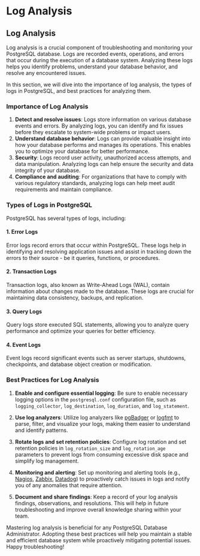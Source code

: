 # Log Analysis

## Log Analysis 

Log analysis is a crucial component of troubleshooting and monitoring your PostgreSQL database. Logs are recorded events, operations, and errors that occur during the execution of a database system. Analyzing these logs helps you identify problems, understand your database behavior, and resolve any encountered issues.

In this section, we will dive into the importance of log analysis, the types of logs in PostgreSQL, and best practices for analyzing them.

### Importance of Log Analysis

1. **Detect and resolve issues**: Logs store information on various database events and errors. By analyzing logs, you can identify and fix issues before they escalate to system-wide problems or impact users.
2. **Understand database behavior**: Logs can provide valuable insight into how your database performs and manages its operations. This enables you to optimize your database for better performance.
3. **Security**: Logs record user activity, unauthorized access attempts, and data manipulation. Analyzing logs can help ensure the security and data integrity of your database.
4. **Compliance and auditing**: For organizations that have to comply with various regulatory standards, analyzing logs can help meet audit requirements and maintain compliance.

### Types of Logs in PostgreSQL

PostgreSQL has several types of logs, including:

#### 1. Error Logs

Error logs record errors that occur within PostgreSQL. These logs help in identifying and resolving application issues and assist in tracking down the errors to their source - be it queries, functions, or procedures.

#### 2. Transaction Logs

Transaction logs, also known as Write-Ahead Logs (WAL), contain information about changes made to the database. These logs are crucial for maintaining data consistency, backups, and replication.

#### 3. Query Logs

Query logs store executed SQL statements, allowing you to analyze query performance and optimize your queries for better efficiency.

#### 4. Event Logs

Event logs record significant events such as server startups, shutdowns, checkpoints, and database object creation or modification.

### Best Practices for Log Analysis

1. **Enable and configure essential logging**: Be sure to enable necessary logging options in the `postgresql.conf` configuration file, such as `logging_collector`, `log_destination`, `log_duration`, and `log_statement`.

2. **Use log analyzers**: Utilize log analyzers like [pgBadger](https://github.com/darold/pgbadger) or [logfmt](https://brandur.org/logfmt) to parse, filter, and visualize your logs, making them easier to understand and identify patterns.

3. **Rotate logs and set retention policies**: Configure log rotation and set retention policies in `log_rotation_size` and `log_rotation_age` parameters to prevent logs from consuming excessive disk space and simplify log management.

4. **Monitoring and alerting**: Set up monitoring and alerting tools (e.g., [Nagios](https://www.nagios.org/), [Zabbix](https://www.zabbix.com/), [Datadog](https://www.datadoghq.com/)) to proactively catch issues in logs and notify you of any anomalies that require attention.

5. **Document and share findings**: Keep a record of your log analysis findings, observations, and resolutions. This will help in future troubleshooting and improve overall knowledge sharing within your team.

Mastering log analysis is beneficial for any PostgreSQL Database Administrator. Adopting these best practices will help you maintain a stable and efficient database system while proactively mitigating potential issues. Happy troubleshooting!